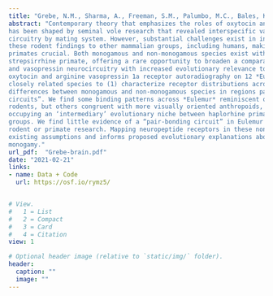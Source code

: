 ```yaml
---
title: "Grebe, N.M., Sharma, A., Freeman, S.M., Palumbo, M.C., Bales, K.L., Patisaul, H.B., & Drea, C.M. (2021). Neural Correlates of Mating System Diversity: Oxytocin and Vasopressin Receptor Distributions in Monogamous and Non-Monogamous 𝘌𝘶𝘭𝘦𝘮𝘶𝘳. Scientific Reports, 11, 3746."
abstract: "Contemporary theory that emphasizes the roles of oxytocin and vasopressin in mammalian sociality
has been shaped by seminal vole research that revealed interspecific variation in neuroendocrine
circuitry by mating system. However, substantial challenges exist in interpreting and translating
these rodent findings to other mammalian groups, including humans, making research on nonhuman
primates crucial. Both monogamous and non-monogamous species exist within *Eulemur*, a genus of
strepsirrhine primate, offering a rare opportunity to broaden a comparative perspective on oxytocin
and vasopressin neurocircuitry with increased evolutionary relevance to humans. We performed
oxytocin and arginine vasopressin 1a receptor autoradiography on 12 *Eulemur* brains from seven
closely related species to (1) characterize receptor distributions across the genus, and (2) examine
differences between monogamous and non-monogamous species in regions part of putative “pairbonding
circuits”. We find some binding patterns across *Eulemur* reminiscent of olfactory-guided
rodents, but others congruent with more visually oriented anthropoids, consistent with lemurs
occupying an ‘intermediary’ evolutionary niche between haplorhine primates and other mammalian
groups. We find little evidence of a “pair-bonding circuit” in Eulemur akin to those proposed in previous
rodent or primate research. Mapping neuropeptide receptors in these nontraditional species questions
existing assumptions and informs proposed evolutionary explanations about the biological bases of
monogamy."
url_pdf:  "Grebe-brain.pdf"
date: "2021-02-21"
links: 
- name: Data + Code
  url: https://osf.io/rymz5/


# View.
#   1 = List
#   2 = Compact
#   3 = Card
#   4 = Citation
view: 1

# Optional header image (relative to `static/img/` folder).
header:
  caption: ""
  image: ""
---
```


